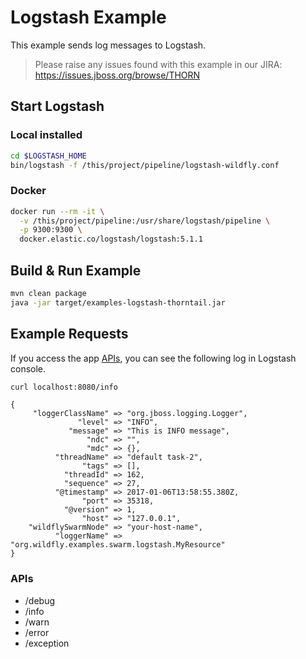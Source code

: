 # Logstash Example

This example sends log messages to Logstash.

> Please raise any issues found with this example in our JIRA:
> https://issues.jboss.org/browse/THORN

## Start Logstash

### Local installed

``` sh
cd $LOGSTASH_HOME
bin/logstash -f /this/project/pipeline/logstash-wildfly.conf
```

### Docker

``` sh
docker run --rm -it \
  -v /this/project/pipeline:/usr/share/logstash/pipeline \
  -p 9300:9300 \
  docker.elastic.co/logstash/logstash:5.1.1
```

## Build & Run Example

``` sh
mvn clean package
java -jar target/examples-logstash-thorntail.jar
```

## Example Requests

If you access the app [APIs](#apis), you can see the following log in Logstash console.

``` sh
curl localhost:8080/info
```

```
{
     "loggerClassName" => "org.jboss.logging.Logger",
               "level" => "INFO",
             "message" => "This is INFO message",
                 "ndc" => "",
                 "mdc" => {},
          "threadName" => "default task-2",
                "tags" => [],
            "threadId" => 162,
            "sequence" => 27,
          "@timestamp" => 2017-01-06T13:58:55.380Z,
                "port" => 35318,
            "@version" => 1,
                "host" => "127.0.0.1",
    "wildflySwarmNode" => "your-host-name",
          "loggerName" => "org.wildfly.examples.swarm.logstash.MyResource"
}
```

### APIs

* /debug
* /info
* /warn
* /error
* /exception